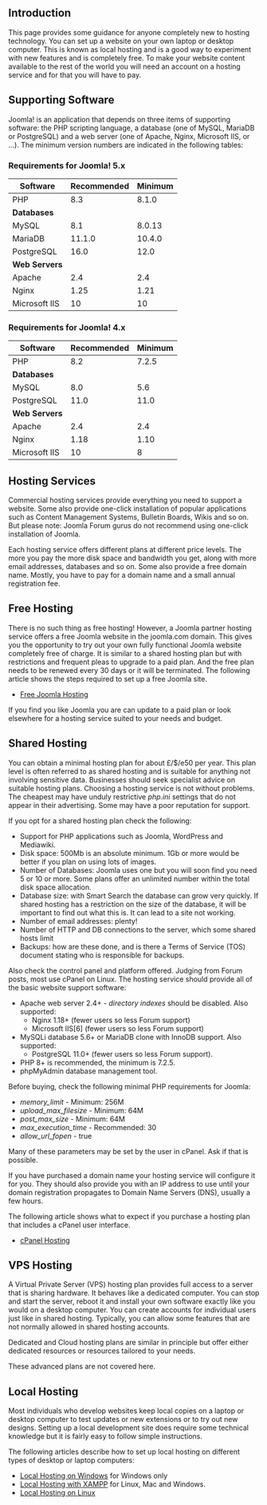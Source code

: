 <!-- Filename: J4.x:Hosting_Setup / Display title: Hosting Setup -->

## Introduction

This page provides some guidance for anyone completely new to hosting
technology. You can set up a website on your own laptop or desktop
computer. This is known as local hosting and is a good way to experiment
with new features and is completely free. To make your website content
available to the rest of the world you will need an account on a hosting
service and for that you will have to pay.

## Supporting Software

Joomla! is an application that depends on three items of supporting software:
the PHP scripting language, a database (one of MySQL, MariaDB or PostgreSQL)
and a web server (one of Apache, Nginx, Microsoft IIS, or ...). The minimum
version numbers are indicated in the following tables:

### Requirements for Joomla! 5.x

| Software                                  | Recommended     | Minimum     |
|-------------------------------------------|-----------------|-------------|
| PHP                    | 8.3             | 8.1.0       |
| **Databases**                             |                 |             |
| MySQL                | 8.1             | 8.0.13      |
| MariaDB            | 11.1.0          | 10.4.0      |
| PostgreSQL      | 16.0            | 12.0        |
| **Web Servers**                           |                 |             |
| Apache        | 2.4             | 2.4         |
| Nginx                | 1.25            | 1.21        |
| Microsoft IIS      | 10              | 10          |

### Requirements for Joomla! 4.x

| Software           | Recommended     | Minimum     |
|--------------------|-----------------|-------------|
| PHP                | 8.2             | 7.2.5       |
| **Databases**      |                 |             |
| MySQL              | 8.0             | 5.6         |
| PostgreSQL         | 11.0            | 11.0        |
| **Web Servers**    |                 |             |
| Apache             | 2.4             | 2.4         |
| Nginx              | 1.18            | 1.10        |
| Microsoft IIS      | 10              | 8           |

## Hosting Services

Commercial hosting services provide everything you need to support a
website. Some also provide one-click installation of popular
applications such as Content Management Systems, Bulletin Boards, Wikis
and so on. But please note: Joomla Forum gurus do not recommend using
one-click installation of Joomla.

Each hosting service offers different plans at different price levels. The
more you pay the more disk space and bandwidth you get, along with more
email addresses, databases and so on. Some also provide a free domain name.
Mostly, you have to pay for a domain name and a small annual registration fee.

## Free Hosting

There is no such thing as free hosting! However, a Joomla partner hosting
service offers a free Joomla website in the joomla.com domain. This gives you
the opportunity to try out your own fully functional Joomla website completely
free of charge. It is similar to a shared hosting plan but with restrictions
and frequent pleas to upgrade to a paid plan. And the free plan needs to be
renewed every 30 days or it will be terminated. The following article shows
the steps required to set up a free Joomla site.

* [Free Joomla Hosting](jdocmanual?article=user/hosting/free-hosting "")

If you find you like Joomla you are can update to a paid plan or look elsewhere
for a hosting service suited to your needs and budget.

## Shared Hosting

You can obtain a minimal hosting plan for about £/$/e50 per year. This plan
level is often referred to as shared hosting and is suitable for
anything not involving sensitive data. Businesses should seek specialist
advice on suitable hosting plans. Choosing a hosting service is not
without problems. The cheapest may have unduly restrictive *php.ini*
settings that do not appear in their advertising. Some may have a poor
reputation for support.

If you opt for a shared hosting plan check the following:

- Support for PHP applications such as Joomla, WordPress and Mediawiki.
- Disk space: 500Mb is an absolute minimum. 1Gb or more would be better
  if you plan on using lots of images.
- Number of Databases: Joomla uses one but you will soon find you need 5
  or 10 or more. Some plans offer an unlimited number within the total
  disk space allocation.
- Database size: with Smart Search the database can grow very quickly.
  If shared hosting has a restriction on the size of the database, it
  will be important to find out what this is. It can lead to a site not
  working.
- Number of email addresses: plenty!
- Number of HTTP and DB connections to the server, which some shared
  hosts limit
- Backups: how are these done, and is there a Terms of Service (TOS)
  document stating who is responsible for backups.

Also check the control panel and platform offered. Judging from Forum
posts, most use cPanel on Linux. The hosting service should provide all
of the basic website support software:

- Apache web server 2.4+ - *directory indexes* should be disabled. Also
  supported:
  - Nginx 1.18+ (fewer users so less Forum support)
  - Microsoft IIS\[6\] (fewer users so less Forum support)
- MySQLi database 5.6+ or MariaDB clone with InnoDB support. Also
  supported:
  - PostgreSQL 11.0+ (fewer users so less Forum support).
- PHP 8+ is recommended, the minimum is 7.2.5.
- phpMyAdmin database management tool.

Before buying, check the following minimal PHP requirements for Joomla:

- *memory_limit* - Minimum: 256M
- *upload_max_filesize* - Minimum: 64M
- *post_max_size* - Minimum: 64M
- *max_execution_time* - Recommended: 30
- *allow_url_fopen* - true

Many of these parameters may be set by the user in cPanel. Ask if that
is possible.

If you have purchased a domain name your hosting service will configure
it for you. They should also provide you with an IP address to use until
your domain registration propagates to Domain Name Servers (DNS),
usually a few hours.

The following article shows what to expect if you purchase a hosting plan that
includes a cPanel user interface.

* [cPanel Hosting](jdocmanual?article=user/hosting/cpanel-hosting "cPanel Hosting")

## VPS Hosting

A Virtual Private Server (VPS) hosting plan provides full access to a server
that is sharing hardware. It behaves like a dedicated computer. You can stop
and start the server, reboot it and install your own software exactly like you
would on a desktop computer. You can create accounts for individual users
just like in shared hosting. Typically, you can allow some features that are
not normally allowed in shared hosting accounts.

Dedicated and Cloud hosting plans are similar in principle but offer either
dedicated resources or resources tailored to your needs.

These advanced plans are not covered here.

## Local Hosting

Most individuals who develop websites keep local copies on a laptop or
desktop computer to test updates or new extensions or to try out new designs.
Setting up a local development site does require some technical knowledge but
it is fairly easy to follow simple instructions.

The following articles describe how to set up local hosting on different types
of desktop or laptop computers:

* [Local Hosting on Windows](jdocmanual?article=user/hosting/local-hosting-on-windows "Local Hosting on Windows") for Windows only
* [Local Hosting with XAMPP](jdocmanual?article=user/hosting/local-hosting-with-xampp "Local Hosting with XAMPP") for Linux, Mac and Windows.
* [Local Hosting on Linux](jdocmanual?article=user/hosting/local-hosting-on-linux "Local Hosting on Linux")

